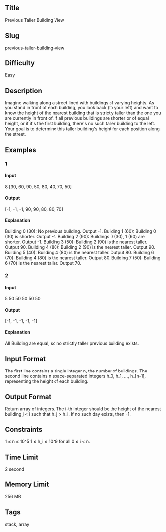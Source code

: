 ## Title

Previous Taller Building View

## Slug

previous-taller-building-view

## Difficulty

Easy

## Description

Imagine walking along a street lined with buildings of varying heights. As you stand in front of each building, you look back (to your left) and want to know the height of the nearest building that is strictly taller than the one you are currently in front of. If all previous buildings are shorter or of equal height, or if it's the first building, there's no such taller building to the left. Your goal is to determine this taller building's height for each position along the street.

## Examples

### 1

#### Input

8
[30, 60, 90, 50, 80, 40, 70, 50]

#### Output

[-1, -1, -1, 90, 90, 80, 80, 70]

#### Explanation

Building 0 (30): No previous building. Output -1.
Building 1 (60): Building 0 (30) is shorter. Output -1.
Building 2 (90): Buildings 0 (30), 1 (60) are shorter. Output -1.
Building 3 (50): Building 2 (90) is the nearest taller. Output 90.
Building 4 (80): Building 2 (90) is the nearest taller. Output 90.
Building 5 (40): Building 4 (80) is the nearest taller. Output 80.
Building 6 (70): Building 4 (80) is the nearest taller. Output 80.
Building 7 (50): Building 6 (70) is the nearest taller. Output 70.

### 2

#### Input

5
50 50 50 50 50

#### Output

[-1, -1, -1, -1, -1]

#### Explanation

All Building are equal, so no strictly taller previous building exists.

## Input Format

The first line contains a single integer n, the number of buildings.
The second line contains n space-separated integers h_0, h_1, ..., h_[n-1], representing the height of each building.

## Output Format

Return array of integers. The i-th integer should be the height of the nearest building j < i such that h_j > h_i. If no such day exists, then -1.

## Constraints

1 ≤ n ≤ 10^5
1 ≤ h_i ≤ 10^9 for all 0 ≤ i < n.

## Time Limit

2 second

## Memory Limit

256 MB

## Tags

stack, array
